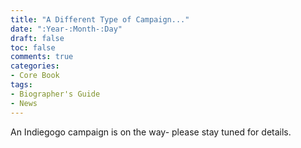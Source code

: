```yaml
---
title: "A Different Type of Campaign..."
date: ":Year-:Month-:Day"
draft: false
toc: false
comments: true
categories:
- Core Book
tags:
- Biographer's Guide
- News
---
```



An Indiegogo campaign is on the way- please stay tuned for details.
<!--more-->
